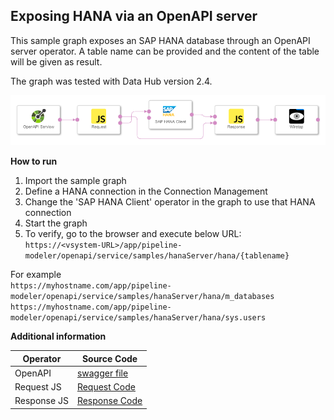 ## Exposing HANA via an OpenAPI server ##

This sample graph exposes an SAP HANA database through an OpenAPI server operator. A table name can be provided and the content of the table will be given as result.

The graph was tested with Data Hub version 2.4.

![alt text](./open_api_graph.png "Graph")

**How to run**

1. Import the sample graph
2. Define a HANA connection in the Connection Management
3. Change the 'SAP HANA Client' operator in the graph to use that HANA connection
4. Start the graph
5. To verify, go to the browser and execute below URL:  
   `https://<vsystem-URL>/app/pipeline-modeler/openapi/service/samples/hanaServer/hana/{tablename}`
   
For example  
`https://myhostname.com/app/pipeline-modeler/openapi/service/samples/hanaServer/hana/m_databases`  
`https://myhostname.com/app/pipeline-modeler/openapi/service/samples/hanaServer/hana/sys.users`  

**Additional information**

| Operator      | Source Code   |
| ------------- | ------------- |
| OpenAPI  | [swagger file](src/Additional/swagger.json)  |
| Request JS  | [Request Code](src/Additional/Request.js)  |
| Response JS  | [Response Code](src/Additional/Response.js)  |
